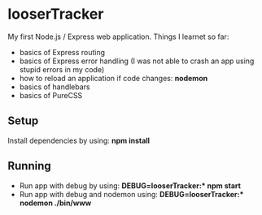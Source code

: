 # looserTracker

My first Node.js / Express web application. Things I learnet so far:
+ basics of Express routing
+ basics of Express error handling (I was not able to crash an app using stupid errors in my code)
+ how to reload an application if code changes: **nodemon**
+ basics of handlebars
+ basics of PureCSS

Setup
----------
Install dependencies by using: **npm install**

Running
----------
+ Run app with debug by using: **DEBUG=looserTracker:\* npm start**
+ Run app with debug and nodemon using: **DEBUG=looserTracker:\* nodemon ./bin/www**
